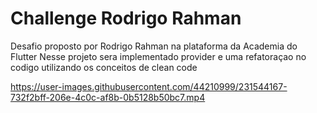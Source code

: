 # Challenge Rodrigo Rahman 
Desafio proposto por Rodrigo Rahman na plataforma da Academia do Flutter
Nesse projeto sera implementado provider e uma refatoraçao no codigo utilizando os conceitos de clean code 

https://user-images.githubusercontent.com/44210999/231544167-732f2bff-206e-4c0c-af8b-0b5128b50bc7.mp4

